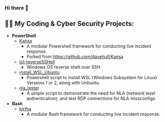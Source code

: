 ### Hi there 👋

<h2>👨‍💻 My Coding & Cyber Security Projects:</h2>

- <b>PowerShell</b>
  - [Kansa](https://github.com/ArronJablonowski/Kansa)
    - A modular Powershell framework for conducting live incident response. 
    - Forked from https://github.com/davehull/Kansa 
  - [lol-reverseSSHell](https://github.com/ArronJablonowski/lol-reverseSSHell)
    - Windows OS reverse shell over SSH
  - [install_WSL_Ubuntu](https://github.com/ArronJablonowski/install_WSL_Ubuntu)
    - Powershell script to install WSL (Windows Subsystem for Linux) Versions 1 or 2, along with Unbuntu.  
  - [nla_tester](https://github.com/ArronJablonowski/nla_tester)
    - A simple script to demonstrate the need for NLA (network level authentication), and test RDP connections for NLA missconfigs  
- <b>Bash</b>
  - [birtha](https://github.com/ArronJablonowski/birtha)
    - A modular Bash framework for conducting live incident response.  

<!--
**ArronJablonowski/ArronJablonowski** is a ✨ _special_ ✨ repository because its `README.md` (this file) appears on your GitHub profile.

Here are some ideas to get you started:

- 🔭 I’m currently working on ...
- 🌱 I’m currently learning ...
- 👯 I’m looking to collaborate on ...
- 🤔 I’m looking for help with ...
- 💬 Ask me about ...
- 📫 How to reach me: ...
- 😄 Pronouns: ...
- ⚡ Fun fact: ...
-->
